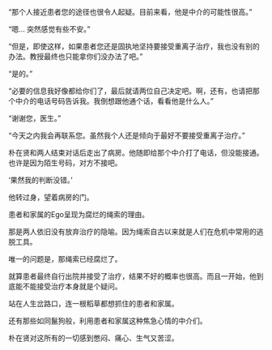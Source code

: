 “那个人接近患者您的途径也很令人起疑。目前来看，他是中介的可能性很高。”

“嗯… 突然感觉有些不安。”

“但是，即使这样，如果患者您还是固执地坚持要接受重离子治疗，我也没有别的办法。教授最终也只能拿你们没办法了吧。”

“是的。”

“必要的信息我好像都给你们了，最后就请两位自己决定吧。啊，还有，也请把那个中介的电话号码告诉我。我倒想跟他通个话，看看他是什么人。”

“谢谢您，医生。”

“今天之内我会再联系您。虽然我个人还是倾向于最好不要接受重离子治疗。”

朴在贤和两人结束对话后走出了病房。他随即给那个中介打了电话，但没能接通。也许是因为陌生号码，对方不接吧。

‘果然我的判断没错。’

他转过身，望着病房的门。

患者和家属的Ego呈现为腐烂的绳索的理由。

那是两人依旧没有放弃治疗的隐喻。因为绳索自古以来就是人们在危机中常用的逃脱工具。

唯一的问题是，那绳索已经腐烂了。

就算患者最终自行出院并接受了治疗，结果不好的概率也很高。而且一开始，他到底能不能接受治疗本身就是个疑问。

站在人生岔路口，连一根稻草都想抓住的患者和家属。

还有那些如同鬣狗般，利用患者和家属这种焦急心情的中介们。

朴在贤对这所有的一切感到憋闷、痛心、生气又苦涩。